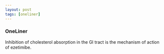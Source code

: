 ```yaml
---
layout: post
tags: [oneliner]
---
```



### OneLiner

Inhibition of cholesterol absorption in the GI tract is the mechanism of action of ezetimibe.
